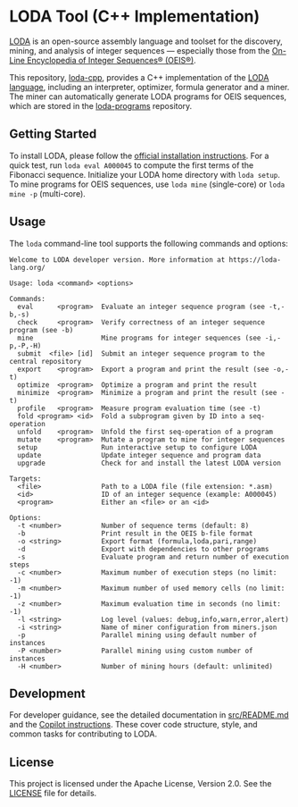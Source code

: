 # LODA Tool (C++ Implementation)

[LODA](https://loda-lang.org) is an open-source assembly language and toolset for the discovery, mining, and analysis of integer sequences — especially those from the [On-Line Encyclopedia of Integer Sequences® (OEIS®)](https://oeis.org/).

This repository, [loda-cpp](https://github.com/loda-lang/loda-cpp), provides a C++ implementation of the [LODA language](https://loda-lang.org/spec), including an interpreter, optimizer, formula generator and a miner. The miner can automatically generate LODA programs for OEIS sequences, which are stored in the [loda-programs](https://github.com/loda-lang/loda-programs) repository.

## Getting Started

To install LODA, please follow the [official installation instructions](http://loda-lang.org/install/).
For a quick test, run `loda eval A000045` to compute the first terms of the Fibonacci sequence.
Initialize your LODA home directory with `loda setup`.
To mine programs for OEIS sequences, use `loda mine` (single-core) or `loda mine -p` (multi-core).

## Usage

The `loda` command-line tool supports the following commands and options:

```
Welcome to LODA developer version. More information at https://loda-lang.org/

Usage: loda <command> <options>

Commands:
  eval      <program>  Evaluate an integer sequence program (see -t,-b,-s)
  check     <program>  Verify correctness of an integer sequence program (see -b)
  mine                 Mine programs for integer sequences (see -i,-p,-P,-H)
  submit  <file> [id]  Submit an integer sequence program to the central repository
  export    <program>  Export a program and print the result (see -o,-t)
  optimize  <program>  Optimize a program and print the result
  minimize  <program>  Minimize a program and print the result (see -t)
  profile   <program>  Measure program evaluation time (see -t)
  fold <program> <id>  Fold a subprogram given by ID into a seq-operation
  unfold    <program>  Unfold the first seq-operation of a program
  mutate    <program>  Mutate a program to mine for integer sequences
  setup                Run interactive setup to configure LODA
  update               Update integer sequence and program data
  upgrade              Check for and install the latest LODA version

Targets:
  <file>               Path to a LODA file (file extension: *.asm)
  <id>                 ID of an integer sequence (example: A000045)
  <program>            Either an <file> or an <id>

Options:
  -t <number>          Number of sequence terms (default: 8)
  -b                   Print result in the OEIS b-file format
  -o <string>          Export format (formula,loda,pari,range)
  -d                   Export with dependencies to other programs
  -s                   Evaluate program and return number of execution steps
  -c <number>          Maximum number of execution steps (no limit: -1)
  -m <number>          Maximum number of used memory cells (no limit: -1)
  -z <number>          Maximum evaluation time in seconds (no limit: -1)
  -l <string>          Log level (values: debug,info,warn,error,alert)
  -i <string>          Name of miner configuration from miners.json
  -p                   Parallel mining using default number of instances
  -P <number>          Parallel mining using custom number of instances
  -H <number>          Number of mining hours (default: unlimited)
```

## Development

For developer guidance, see the detailed documentation in [src/README.md](src/README.md) and the [Copilot instructions](.github/copilot-instructions.md). These cover code structure, style, and common tasks for contributing to LODA.

## License

This project is licensed under the Apache License, Version 2.0. See the [LICENSE](LICENSE) file for details.
